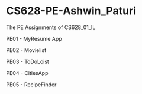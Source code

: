 # CS628-PE-Ashwin_Paturi

The PE Assignments of CS628_01_IL

PE01 - MyResume App

PE02 - Movielist

PE03 - ToDoLoist

PE04 - CitiesApp

PE05 - RecipeFinder
